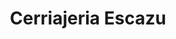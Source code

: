---
title: "Cerriajeria Escazu"
url: /san-rafael-de-escazu/cerriajeria-escazu/
shop: Schlüsseldienst
---